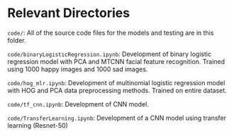 # Relevant Directories

`code/`: All of the source code files for the models and testing are in this folder.

`code/binaryLogisticRegression.ipynb`: Development of binary logistic regression model with PCA and MTCNN facial feature recognition. Trained using 1000 happy images and 1000 sad images.

`code/hog_mlr.ipynb`: Development of multinomial logistic regression model with HOG and PCA data preprocessing methods. Trained on entire dataset.

`code/tf_cnn.ipynb`: Development of CNN model.

`code/TransferLearning.ipynb`: Development of a CNN model using transfer learning (Resnet-50)